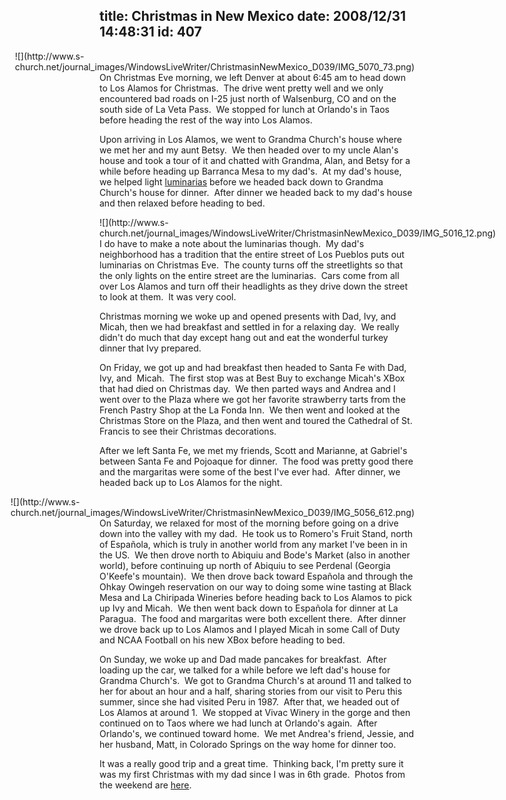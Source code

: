 title: Christmas in New Mexico
date: 2008/12/31 14:48:31
id: 407
---
<div class="wlWriterEditableSmartContent" id="scid:8747F07C-CDE8-481f-B0DF-C6CFD074BF67:1fe531d5-2f2e-4dc2-90c8-a944e9209a2f" style="padding-right: 0px; display: inline; padding-left: 0px; float: right; padding-bottom: 0px; margin: 0px; padding-top: 0px">![](http://www.s-church.net/journal_images/WindowsLiveWriter/ChristmasinNewMexico_D039/IMG_5070_73.png)</div>

On Christmas Eve morning, we left Denver at about 6:45 am to head down to Los Alamos for Christmas.  The drive went pretty well and we only encountered bad roads on I-25 just north of Walsenburg, CO and on the south side of La Veta Pass.  We stopped for lunch at Orlando's in Taos before heading the rest of the way into Los Alamos.

Upon arriving in Los Alamos, we went to Grandma Church's house where we met her and my aunt Betsy.  We then headed over to my uncle Alan's house and took a tour of it and chatted with Grandma, Alan, and Betsy for a while before heading up Barranca Mesa to my dad's.  At my dad's house, we helped light [luminarias](http://www.s-church.net/ViewPhoto.aspx?ID=6088&LINK_ID=CHRISTMAS2008&PAGE=5) before we headed back down to Grandma Church's house for dinner.  After dinner we headed back to my dad's house and then relaxed before heading to bed.

<div class="wlWriterEditableSmartContent" id="scid:8747F07C-CDE8-481f-B0DF-C6CFD074BF67:8efb40e1-67a8-4d7e-8890-01dfb1442fb5" style="padding-right: 0px; display: inline; padding-left: 0px; float: left; padding-bottom: 0px; margin: 0px; padding-top: 0px">![](http://www.s-church.net/journal_images/WindowsLiveWriter/ChristmasinNewMexico_D039/IMG_5016_12.png)</div>

I do have to make a note about the luminarias though.  My dad's neighborhood has a tradition that the entire street of Los Pueblos puts out luminarias on Christmas Eve.  The county turns off the streetlights so that the only lights on the entire street are the luminarias.  Cars come from all over Los Alamos and turn off their headlights as they drive down the street to look at them.  It was very cool.

Christmas morning we woke up and opened presents with Dad, Ivy, and Micah, then we had breakfast and settled in for a relaxing day.  We really didn't do much that day except hang out and eat the wonderful turkey dinner that Ivy prepared.

On Friday, we got up and had breakfast then headed to Santa Fe with Dad, Ivy, and  Micah.  The first stop was at Best Buy to exchange Micah's XBox that had died on Christmas day.  We then parted ways and Andrea and I went over to the Plaza where we got her favorite strawberry tarts from the French Pastry Shop at the La Fonda Inn.  We then went and looked at the Christmas Store on the Plaza, and then went and toured the Cathedral of St. Francis to see their Christmas decorations. 

After we left Santa Fe, we met my friends, Scott and Marianne, at Gabriel's between Santa Fe and Pojoaque for dinner.  The food was pretty good there and the margaritas were some of the best I've ever had.  After dinner, we headed back up to Los Alamos for the night.

<div class="wlWriterEditableSmartContent" id="scid:8747F07C-CDE8-481f-B0DF-C6CFD074BF67:6ba02efa-4556-489a-8201-322d4ae0a50d" style="padding-right: 0px; display: inline; padding-left: 0px; float: right; padding-bottom: 0px; margin: 0px; padding-top: 0px">![](http://www.s-church.net/journal_images/WindowsLiveWriter/ChristmasinNewMexico_D039/IMG_5056_612.png)</div>

On Saturday, we relaxed for most of the morning before going on a drive down into the valley with my dad.  He took us to Romero's Fruit Stand, north of Española, which is truly in another world from any market I've been in in the US.  We then drove north to Abiquiu and Bode's Market (also in another world), before continuing up north of Abiquiu to see Perdenal (Georgia O'Keefe's mountain).  We then drove back toward Española and through the Ohkay Owingeh reservation on our way to doing some wine tasting at Black Mesa and La Chiripada Wineries before heading back to Los Alamos to pick up Ivy and Micah.  We then went back down to Española for dinner at La Paragua.  The food and margaritas were both excellent there.  After dinner we drove back up to Los Alamos and I played Micah in some Call of Duty and NCAA Football on his new XBox before heading to bed.

On Sunday, we woke up and Dad made pancakes for breakfast.  After loading up the car, we talked for a while before we left dad's house for Grandma Church's.  We got to Grandma Church's at around 11 and talked to her for about an hour and a half, sharing stories from our visit to Peru this summer, since she had visited Peru in 1987.  After that, we headed out of Los Alamos at around 1.  We stopped at Vivac Winery in the gorge and then continued on to Taos where we had lunch at Orlando's again.  After Orlando's, we continued toward home.  We met Andrea's friend, Jessie, and her husband, Matt, in Colorado Springs on the way home for dinner too.

It was a really good trip and a great time.  Thinking back, I'm pretty sure it was my first Christmas with my dad since I was in 6th grade.  Photos from the weekend are [here](http://www.s-church.net/PhotoAlbum.aspx?ID=CHRISTMAS2008).